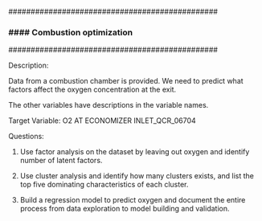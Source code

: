 ###############################################
### #### Combustion optimization
###############################################

Description: 

Data from a combustion chamber is provided.
We need to predict what factors affect the oxygen concentration at the exit.

The other variables have descriptions in the variable names.

Target Variable: O2 AT ECONOMIZER INLET_QCR_06704

Questions:

1. Use factor analysis on the dataset by leaving out oxygen and identify number of latent factors.

2. Use cluster analysis and identify how many clusters exists, and list the top five dominating characteristics of each cluster.

2. Build a regression model to predict oxygen and document the entire process from data exploration to model building and validation.


